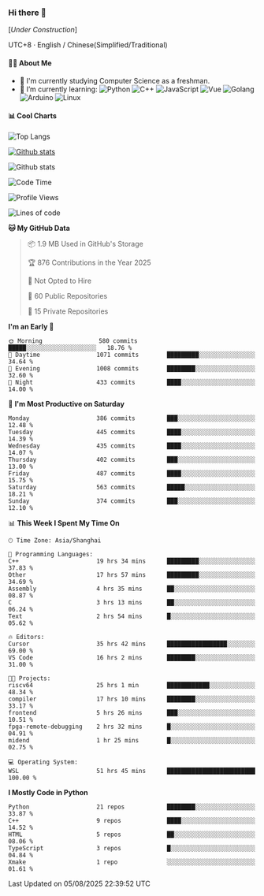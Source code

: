 ### Hi there 👋

\[*Under Construction*\]

UTC+8 · English / Chinese(Simplified/Traditional)

<!--
**NoNormalCreeper/NoNormalCreeper** is a ✨ _special_ ✨ repository because its `README.md` (this file) appears on your GitHub profile.

Here are some ideas to get you started:

- 🔭 I’m currently working on ...
- 🌱 I’m currently learning ...
- 👯 I’m looking to collaborate on ...
- 🤔 I’m looking for help with ...
- 💬 Ask me about ...
- 📫 How to reach me: ...
- 😄 Pronouns: ...
- ⚡ Fun fact: ...
-->

#### 👩‍💻 About Me

- 🏫 I'm currently studying Computer Science as a freshman.
- 🌱 I’m currently learning: 
![Python](https://img.shields.io/badge/-Python-blue?style=flat-square&logo=Python&logoColor=fff)
![C++](https://img.shields.io/badge/-C%2B%2B-00599C?style=flat-square&logo=C%2B%2B&logoColor=fff)
![JavaScript](https://img.shields.io/badge/-JavaScript-ffca18?style=flat-square&logo=JavaScript&logoColor=fff)
![Vue](https://img.shields.io/badge/-Vue-4FC08D?style=flat-square&logo=Vue.js&logoColor=fff)
![Golang](https://img.shields.io/badge/-Go-007d9c?style=flat-square&logo=Go&logoColor=fff)
![Arduino](https://img.shields.io/badge/-Arduino-00979D?style=flat-square&logo=Arduino&logoColor=fff)
![Linux](https://img.shields.io/badge/-Linux-FCC624?style=flat-square&logo=Linux&logoColor=fff)

#### 📊 Cool Charts

![Top Langs](https://readme-stats-zeta-six.vercel.app/api/top-langs/?username=NoNormalCreeper&layout=compact)

[![Github stats](https://readme-stats-zeta-six.vercel.app/api?username=NoNormalCreeper&show=reviews,discussions_started,discussions_answered,prs_merged,prs_merged_percentage)](https://github.com/anuraghazra/github-readme-stats)

![Github stats](https://github-profile-trophy.vercel.app/?username=NoNormalCreeper)


<!--START_SECTION:waka-->
![Code Time](http://img.shields.io/badge/Code%20Time-748%20hrs%2034%20mins-blue)

![Profile Views](http://img.shields.io/badge/Profile%20Views-5-blue)

![Lines of code](https://img.shields.io/badge/From%20Hello%20World%20I%27ve%20Written-4.3%20million%20lines%20of%20code-blue)

**🐱 My GitHub Data** 

> 📦 1.9 MB Used in GitHub's Storage 
 > 
> 🏆 876 Contributions in the Year 2025
 > 
> 🚫 Not Opted to Hire
 > 
> 📜 60 Public Repositories 
 > 
> 🔑 15 Private Repositories 
 > 
**I'm an Early 🐤** 

```text
🌞 Morning                580 commits         █████░░░░░░░░░░░░░░░░░░░░   18.76 % 
🌆 Daytime                1071 commits        █████████░░░░░░░░░░░░░░░░   34.64 % 
🌃 Evening                1008 commits        ████████░░░░░░░░░░░░░░░░░   32.60 % 
🌙 Night                  433 commits         ████░░░░░░░░░░░░░░░░░░░░░   14.00 % 
```
📅 **I'm Most Productive on Saturday** 

```text
Monday                   386 commits         ███░░░░░░░░░░░░░░░░░░░░░░   12.48 % 
Tuesday                  445 commits         ████░░░░░░░░░░░░░░░░░░░░░   14.39 % 
Wednesday                435 commits         ████░░░░░░░░░░░░░░░░░░░░░   14.07 % 
Thursday                 402 commits         ███░░░░░░░░░░░░░░░░░░░░░░   13.00 % 
Friday                   487 commits         ████░░░░░░░░░░░░░░░░░░░░░   15.75 % 
Saturday                 563 commits         █████░░░░░░░░░░░░░░░░░░░░   18.21 % 
Sunday                   374 commits         ███░░░░░░░░░░░░░░░░░░░░░░   12.10 % 
```


📊 **This Week I Spent My Time On** 

```text
🕑︎ Time Zone: Asia/Shanghai

💬 Programming Languages: 
C++                      19 hrs 34 mins      █████████░░░░░░░░░░░░░░░░   37.83 % 
Other                    17 hrs 57 mins      █████████░░░░░░░░░░░░░░░░   34.69 % 
Assembly                 4 hrs 35 mins       ██░░░░░░░░░░░░░░░░░░░░░░░   08.87 % 
C                        3 hrs 13 mins       ██░░░░░░░░░░░░░░░░░░░░░░░   06.24 % 
Text                     2 hrs 54 mins       █░░░░░░░░░░░░░░░░░░░░░░░░   05.62 % 

🔥 Editors: 
Cursor                   35 hrs 42 mins      █████████████████░░░░░░░░   69.00 % 
VS Code                  16 hrs 2 mins       ████████░░░░░░░░░░░░░░░░░   31.00 % 

🐱‍💻 Projects: 
riscv64                  25 hrs 1 min        ████████████░░░░░░░░░░░░░   48.34 % 
compiler                 17 hrs 10 mins      ████████░░░░░░░░░░░░░░░░░   33.17 % 
frontend                 5 hrs 26 mins       ███░░░░░░░░░░░░░░░░░░░░░░   10.51 % 
fpga-remote-debugging    2 hrs 32 mins       █░░░░░░░░░░░░░░░░░░░░░░░░   04.91 % 
midend                   1 hr 25 mins        █░░░░░░░░░░░░░░░░░░░░░░░░   02.75 % 

💻 Operating System: 
WSL                      51 hrs 45 mins      █████████████████████████   100.00 % 
```

**I Mostly Code in Python** 

```text
Python                   21 repos            ████████░░░░░░░░░░░░░░░░░   33.87 % 
C++                      9 repos             ████░░░░░░░░░░░░░░░░░░░░░   14.52 % 
HTML                     5 repos             ██░░░░░░░░░░░░░░░░░░░░░░░   08.06 % 
TypeScript               3 repos             █░░░░░░░░░░░░░░░░░░░░░░░░   04.84 % 
Xmake                    1 repo              ░░░░░░░░░░░░░░░░░░░░░░░░░   01.61 % 
```




 Last Updated on 05/08/2025 22:39:52 UTC
<!--END_SECTION:waka-->

